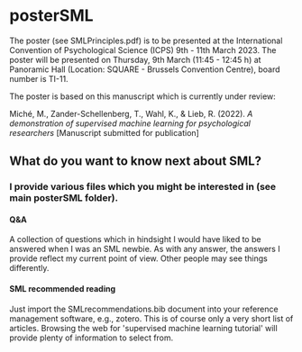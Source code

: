 # posterSML

The poster (see SMLPrinciples.pdf) is to be presented at the International Convention of Psychological Science (ICPS) 9th - 11th March 2023. The poster will be presented on Thursday, 9th March (11:45 - 12:45 h) at Panoramic Hall (Location: SQUARE - Brussels Convention Centre), board number is TI-11.

The poster is based on this manuscript which is currently under review:

Miché, M., Zander-Schellenberg, T., Wahl, K., & Lieb, R. (2022). *A demonstration of supervised machine learning for psychological researchers* [Manuscript submitted for publication]

## What do you want to know next about SML?

### I provide various files which you might be interested in (see main posterSML folder).

#### Q&A
A collection of questions which in hindsight I would have liked to be answered when I was an SML newbie. As with any answer, the answers I provide reflect my current point of view. Other people may see things differently.

#### SML recommended reading
Just import the SMLrecommendations.bib document into your reference management software, e.g., zotero. This is of course only a very short list of articles. Browsing the web for 'supervised machine learning tutorial' will provide plenty of information to select from.
